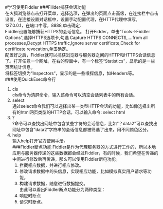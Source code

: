 #学习使用Fiddler
###Fillder捕获会话功能  
在火狐浏览器点击打开菜单，选择选项，在弹出的页面点击高级，在连接栏中点击设置，在连接设置对话框中，设置手动配置代理，在HTTP代理中填写，127.0.0.1，在端口中写，8888,单击确定.  
Fiddler设置能够捕获HTTPS的会话信息。
打开Fidder，单击“Tools->Fiddler Options",选择HTTPS选项卡,勾选
Capture HTTPS CONNECTS,....from all processes,Decypt HTTPS traffic,Ignore server certificate,Check for certificate revocation,单击确定。  
配置好之后，Fiddler就可以捕获浏览器与服务器之间的HTTP和HTTPS会话信息了。打开任意一个网址，在右的界面中，有一个标签“Statistics”，显示的是一些页面统计信息。  
将标签切换为“Inspectors”，显示的是一些嗅探信息，如Headers等。  
###使用QuickExec命令行   
1. cls  
cls命令为清屏命令，输入该命令可以清空会话列表中的所有会话。
2. select  
通过select命令我们可以选择出某一类型HTTP会话的功能，比如像选择出所有的html网页类型的HTTP会话，可以输入命令:
	select html
3. ?  
?命令可以查找出网址中包含某些字符的会话信息，比如“？data2"可以查找出网址中包含”data2“字符串的会话信息都被筛选了出来，用不同颜色区分。 
4. help  
输入help打开官方使用手册。  
###Fiddler断点功能
Fiddler是作为代理服务器的方式进行工作的，所以本地应用与服务器传递的这些数据都会经过Fiddler，有的时候，我们希望在传递的中间进行修改后再传递，那么可以使用Fiddler断电功能。  
	1. 拦截相应数据，并进行相应修改。  
	2. 修改请求数据中的头信息，实现相应功能，比如模拟真实用户请求等功能。  
	3. 构建请求数据，随意进行数据提交。  
由此可以看出Fiddler断点功能分为两种类型：  
	1. 响应时断点  
	2. 请求时断点。  

